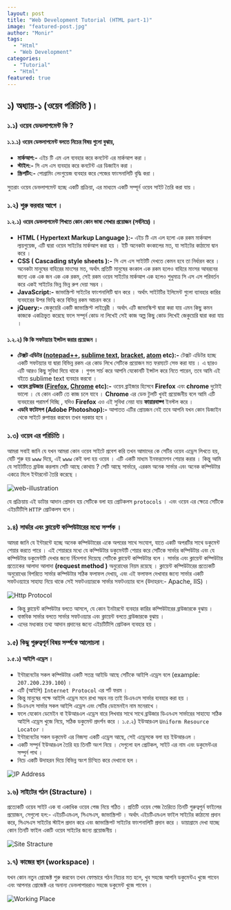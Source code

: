 ```yaml
---
layout: post
title: "Web Development Tutorial (HTML part-1)"
image: "featured-post.jpg"
author: "Monir"
tags:
  - "Html"
  - "Web Development"
categories:
  - "Tutorial"
  - "Html"
featured: true
---
```


## ১) অধ্যায়-১ (ওয়েব পরিচিতি )।

### ১.১) ওয়েব ডেভলাপমেন্ট কি ?

#### ১.১.১) ওয়েব ডেভলাপমেন্ট বলতে নিচের বিষয় গুলো বুঝায়,

- **মার্কআপ:-** এইচ টি এম এল ব্যবহার করে কনটেন্ট এর  মার্কআপ করা ।
- **স্টাইল:-** সি এস এস ব্যবহার করে কনটেন্ট এর ডিজাইন করা ।
- **স্ক্রিপটিং:-** পোগ্রামিং লেংগুয়েজ ব্যবহার করে পেজের ফাংসনালিটি বৃদ্ধি করা ।

সুতরাং ওয়েব ডেভলাপমেন্ট হচ্ছে একটি প্রক্রিয়া, এর মাধ্যমে একটি সম্পূর্ন ওয়েব সাইট তৈরি করা যায় ।

### ১.২) শুরু করবার আগে ।

#### ১.২.১) ওয়েব ডেভলাপমেন্ট শিখতে কোন কোন ভাষা শেখার প্রয়োজন (সর্বনিম্নে) ।

- **HTML ( Hypertext Markup Language ):-** এইচ টি এম এল হলো এক রকম মার্কআপ ল্যয়গুয়েজ, এটি দ্বারা ওয়েব সাইটের মার্কআপ করা হয় । ইটি অনেকটা কংকালের মত, যা সাইটের কাঠামো দ্বান করে ।
- **CSS ( Cascading style sheets ):-** সি এস এস সাইটটি দেখতে কেমন হবে তা নির্ধারন করে । অনেকটা মানুষের বাহিরের মাংসের মত, অর্থাৎ প্রতিটি মানুষের কংকাল এক রকম হলেও বাহিরে মাংসর আবরনের জন্যে এক এক জন এক এক রকম, সেই রকম ওয়েব সাইটের মার্কআপ এক হলেও শুধুমাত্র সি এস এস পরিবর্তন করে একই সাইটের ভিন্ন ভিন্ন রুপ দেয়া সম্ভব ।
- **JavaScript:-** জাভাস্ক্রিপ্ট সাইটের ফাংশনালিটি দ্বান করে । অর্থাৎ সাইটটির ইলিমেন্ট গুলো ব্যাবহার কারির ব্যবহারের উপর ভিত্বি করে বিভিন্ন রকম আচরন করে ।
- **jQuery:-** জেকুয়েরি একটি জাভাস্ক্রিপ্ট লাইব্রেরী । অর্থাৎ এটি জাভাস্কিপ্ট দ্বারা করা যায় এমন কিছু কমন কাজকে একত্রিভুত করেছে ফলে সম্পূর্ন কোড না লিখেই সেই কাজ অল্প কিছু কোড লিখেই জেকুয়েরি দ্বারা করা যায় ।

#### ১.২.২) কি কি সফটয়্যার ইন্সটল করার প্রয়োজন ।

- **টেক্সট এডিটর ([notepad++](https://notepad-plus-plus.org), [sublime text](https://www.sublimetext.com), [bracket](http://brackets.io), [atom](https://atom.io) etc):-** টেক্সট এডিটর হচ্ছে একটি সফটয়্যার যা দ্বারা  বিভিন্ন রকম এর কোড লিখে সেটিকে প্রয়োজন মত ফরম্যটে সেভ করা যায় । এ ছারও এটি আরও কিছু সুবিধা দিয়ে থাকে । গুগল সার্চ করে আপনি যেকোনটি ইন্সটল করে নিতে পারেন, তবে আমি এই বইতে sublime text ব্যবহার করবো ।
- **ওয়েব ব্রাউজার ([Firefox](https://www.mozilla.org/en-US/firefox/products), [Chrome](https://www.google.com/chrome) etc):-** ওয়েব ব্রাইজার হিসেবে **Firefox** এবং **chrome** দুটোই ভালো । যে কোন একটি তে কাজ চলে যাবে । **Chrome** এর ডেভ টুলটি খুবই প্রয়োজনীয় বলে আমি এটি ব্যবহারের পরামর্শ দিচ্ছি , যদিও **Firefox** এও এই সুবিধা নেয়া যায় **ফায়ারবাক্গ** ইনস্টল করে ।
- **এডবি ফটোসপ (Adobe Photoshop):-** আপাতত এটির প্রোয়জন নেই তবে আপনি যখন কোন ডিজাইন থেকে সাইটে রুপান্তর করবেন তখন দরকার হবে ।

### ১.৩) ওয়েব এর পরিচিতি ।

আমরা সবাই জানি যে যখন আমরা কোন ওয়েব সাইটে প্রবেশ করি তখন আমাদের কে সেটির ওয়েব এড্রেস লিখতে হয়, যেটি শুরু হয় `www` দিয়ে, এই `www` কেই বলা হয় ওয়েব । এটি একটি মাধ্যম ইনফরমেশন শেয়ার করার । কিন্তু আমি যে সাইটটিতে ব্রাউজ করলাম সেটি আছে কোথায় ? সেটি আছে সার্ভারে, এরকম অনেক সার্ভার এবং অনেক কম্পিউটার একত্রে মিলে ইন্টারনেট তৈরি করেছে ।

![web-illustration]({{site.baseurl}}/images/web-illustration.png)

যে প্রক্রিয়ায় এই ডাটার আদান প্রোদান হয় সেটিকে বলা হয় প্রোটকলস `protocols` । এবং ওয়েব এর ক্ষেত্রে সেটিকে এইচটিটিপি `HTTP` প্রোটকলস বলে ।

### ১.৪) সার্ভার এবং ক্লায়েন্ট কম্পিউটারের মধ্যে সর্ম্পক ।

আমরা জানি যে ইন্টারন্টে হচ্ছে অনেক কম্পিউটারের একে অপরের সাথে সংযোগ, যাতে একটি অপরটির সাথে ডকুমেন্ট শেয়ার করতে পারে । এই শেয়াররে মধ্যে যে কম্পিউটার ডকুমেন্টটি শেয়ার করে সেটিকে সার্ভার কম্পিউটার এবং যে কম্পিউটার ডকুমেন্টটি দেখার জন্যে র্নিদেশনা দিয়েছে সেটিকে ক্লায়েন্ট কম্পিউটার বলে । সার্ভার এবং ক্লায়েন্ট কম্পিউটার প্রত্যেকের আলাদা আলাদা **(request method )** অনুরোধের নিয়ম রয়েছে । ক্লায়েন্ট কম্পিউটারের প্রত্যেকটি অনুরোধের বিপরিতে সার্ভার কম্পিউটার সঠিক ফলাফল দেখায়, এবং এই ফলাফল দেখাবার জন্যে সার্ভার একটি সফটওয়্যারে সাহায্য নিয়ে থাকে সেই সফটওয়্যারকে সার্ভার সফটওয়্যার বলে (উদাহরন:- Apache, IIS) ।

![Http Protocol]({{site.baseurl}}/images/http-protocol.png)

- কিন্তু ক্লায়েন্ট কম্পিউটার বলতে আসলে, যে কোন ইনটারন্টে ব্যবহার কারির কম্পিউটারের ব্রাউজারকে বুঝায় ।
- বাস্তবিক সার্ভার বলতে সার্ভার সফটওয়্যার এবং ক্লায়েন্ট বলতে ব্রাউজারকে বুঝায় ।
- এদের মধ্যকার তথ্য আদান প্রদানের জন্যে এইচটিটিপি প্রোটকল ব্যবহার হয় ।

### ১.৫) কিছু গুরুত্বপূর্ন বিষয় সর্ম্পকে আলোচনা ।

#### ১.৫.১) আইপি এড্রেস ।

- ইন্টারনেটের সকল কম্পিউটার একটি সতন্ত্র আইডি আছে সেটিকে আইপি এড্রেস বলে (example: `207.200.239.100`) ।
- এটি (আইপি) `Internet Protocol` এর শর্ট ফরম ।
- কিন্তু মানুষের পক্ষে আইপি এড্রেস মনে রাখা সম্ভব নয় তাই ডিএনএস সার্ভার ব্যবহার করা হয় ।
- ডিএনএস সার্ভার সকল আইপি এড্রেস এবং সেটির ডোমেনইন নাম মনেরাখে ।
- ফলে যেকোন ডেমেইন বা ইউআরএল এড্রেস বারে লিখবার সাথে সাথে ব্রাউজার ডিএনএস সার্ভারের সাহায্যে সঠিক আইপি এড্রেস খুজে নিয়ে, সঠিক ডকুমেন্ট প্রদর্শন করে ।
১.৫.২) ইউআরএল `Uniform Resource Locator` ।
- ইন্টারনেটের সকল ডকুমেন্ট এর নিজস্য একটি এড্রেস আছে, সেই এড্রেসকে বলা হয় ইউআরএল ।
- একটি সম্পুর্ন ইউআরএল তৈরি হয় তিনটি অংশ নিয়ে । সেগুলো হল প্রোটকল, সাইট এর নাম এবং ডকুমেন্টএর সম্পুর্ন পাথ ।
- নিচে একটি উদাহরন দিয়ে বিভিন্ন অংশ চিন্হিত করে দেখানো হল ।

![IP Address]({{site.baseurl}}/images/ip-address.png)

### ১.৬) সাইটের গঠন (Stracture) ।

প্রত্যেকটি ওয়েব সাইট এক বা একাধিক ওয়েব পেজ নিয়ে গঠিত । প্রতিটি ওয়েব পেজ তৈরিতে তিনটি গুরুত্বপূর্ন ফাইলের প্রয়োজন, সেগুলো হল:- এইচটিএমএল, সিএসএস, জাভাস্ক্রিপট । অর্থাৎ এইচটিএমএল ফাইল সাইটের কাঠামো প্রদান করে, সিএসএস সাইটের স্টাইল প্রদান করে এবং জাভাস্ক্রিপট সাইটের ফাংশনালিটি প্রদান করে । ডায়াগ্রামে দেখা যাচ্ছে কোন তিনটি ফাইল একটি ওয়েব সাইটের জন্যে প্রয়োজনীয় ।

![Site Stracture]({{site.baseurl}}/images/site-stracture.png)

### ১.৭) কাজের স্থান (workspace) ।

যখন কোন নতুন প্রোজেক্ট শুরু করবেন তখন ফোল্ডারে গঠন নিচের মত হলে, খুব সহজে আপনি ডকুমেন্টএ খুজে পাবেন এবং আপনার প্রোজেক্ট এর অনান্য ডেভলাপাররাও সহজে ডকুমেন্ট খুজে পাবেন ।

![Working Place]({{site.baseurl}}/images/working-place.png)
